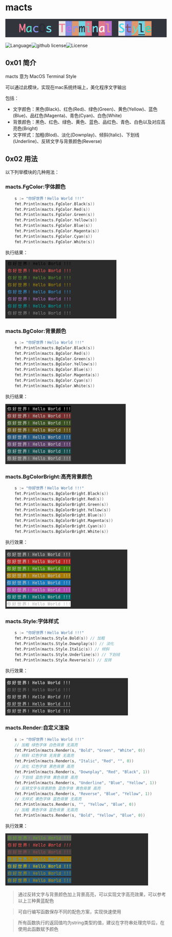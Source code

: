 # macts

![image-20240414133849085](assets/image-20240414133849085.png)

![Language](https://img.shields.io/badge/language-Go-brightgreen)![github license](https://img.shields.io/badge/license-MIT-yellow)![License](https://img.shields.io/badge/Platform-MacOS-Green)

## 0x01 简介

macts 意为 MacOS Terminal Style

可以通过此模块，实现在mac系统终端上，美化程序文字输出

包括：

- 文字颜色：黑色(Black)、红色(Red)、绿色(Green)、黄色(Yellow)、蓝色(Blue)、品红色(Magenta)、青色(Cyan)、白色(White)
- 背景颜色：黑色、红色、绿色、黄色、蓝色、品红色、青色、白色以及对应高亮色(Bright)
- 文字样式：加粗(Blod)、淡化(Downplay)、倾斜(Italic)、下划线(Underline)、反转文字与背景颜色(Reverse)

## 0x02 用法

以下列举模块的几种用法：

### macts.FgColor:字体颜色

```go
	s := "你好世界！Hello World !!!"
	fmt.Println(macts.FgColor.Black(s))
	fmt.Println(macts.FgColor.Red(s))
	fmt.Println(macts.FgColor.Green(s))
	fmt.Println(macts.FgColor.Yellow(s))
	fmt.Println(macts.FgColor.Blue(s))
	fmt.Println(macts.FgColor.Magenta(s))
	fmt.Println(macts.FgColor.Cyan(s))
	fmt.Println(macts.FgColor.White(s))
```

执行结果：

![image-20240414111817360](assets/image-20240414111817360.png)

### macts.BgColor:背景颜色

```go
	s := "你好世界！Hello World !!!"
	fmt.Println(macts.BgColor.Black(s))
	fmt.Println(macts.BgColor.Red(s))
	fmt.Println(macts.BgColor.Green(s))
	fmt.Println(macts.BgColor.Yellow(s))
	fmt.Println(macts.BgColor.Blue(s))
	fmt.Println(macts.BgColor.Magenta(s))
	fmt.Println(macts.BgColor.Cyan(s))
	fmt.Println(macts.BgColor.White(s))
```

执行结果：

![image-20240414113732740](assets/image-20240414113732740.png)

### macts.BgColorBright:高亮背景颜色

```go
	s := "你好世界！Hello World !!!"
	fmt.Println(macts.BgColorBright.Black(s))
	fmt.Println(macts.BgColorBright.Red(s))
	fmt.Println(macts.BgColorBright.Green(s))
	fmt.Println(macts.BgColorBright.Yellow(s))
	fmt.Println(macts.BgColorBright.Blue(s))
	fmt.Println(macts.BgColorBright.Magenta(s))
	fmt.Println(macts.BgColorBright.Cyan(s))
	fmt.Println(macts.BgColorBright.White(s))
```

执行效果：

![image-20240414113900580](assets/image-20240414113900580.png)

### macts.Style:字体样式

```go
	s := "你好世界！Hello World !!!"
	fmt.Println(macts.Style.Bold(s)) // 加粗
	fmt.Println(macts.Style.Downplay(s)) // 淡化
	fmt.Println(macts.Style.Italic(s)) // 倾斜
	fmt.Println(macts.Style.Underline(s)) // 下划线
	fmt.Println(macts.Style.Reverse(s)) // 反转
```

执行效果：

![image-20240414114456872](assets/image-20240414114456872.png)

### macts.Render:自定义渲染

```go
	s := "你好世界！Hello World !!!"
	// 加粗 绿色字体 白色背景 无高亮
	fmt.Println(macts.Render(s, "Bold", "Green", "White", 0))
	// 倾斜 红色字体 无背景 无高亮
	fmt.Println(macts.Render(s, "Italic", "Red", "", 0))
	// 淡化 红色字体 黑色背景 高亮
	fmt.Println(macts.Render(s, "Downplay", "Red", "Black", 1))
	// 下划线 蓝色字体 黄色背景 高亮
	fmt.Println(macts.Render(s, "Underline", "Blue", "Yellow", 1))
	// 反转文字与背景颜色 蓝色字体 黄色背景 高亮
	fmt.Println(macts.Render(s, "Reverse", "Blue", "Yellow", 1))
	// 无样式 黄色字体 蓝色背景 无高亮
	fmt.Println(macts.Render(s, "", "Yellow", "Blue", 0))
	// 加粗 黄色字体 蓝色背景 无高亮
	fmt.Println(macts.Render(s, "Bold", "Yellow", "Blue", 0))
```

执行效果：

![image-20240414125831035](assets/image-20240414125831035.png)

>  通过反转文字与背景颜色加上背景高亮，可以实现文字高亮效果，可以参考以上三种黄蓝配色

>  可自行编写函数保存不同的配色方案，实现快速使用

>  所有函数执行的返回值均为string类型的值，建议在字符串处理完毕后，在使用此函数赋予颜色

